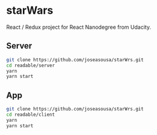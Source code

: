 # starWars


React / Redux project for React Nanodegree from Udacity.

## Server

```sh
git clone https://github.com/joseasousa/starWrs.git
cd readable/server
yarn
yarn start
```

## App
```sh
git clone https://github.com/joseasousa/starWrs.git
cd readable/client
yarn
yarn start
```
